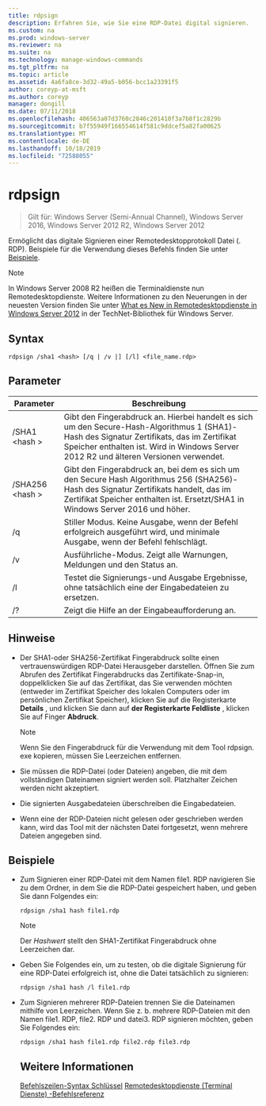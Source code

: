 ```yaml
---
title: rdpsign
description: Erfahren Sie, wie Sie eine RDP-Datei digital signieren.
ms.custom: na
ms.prod: windows-server
ms.reviewer: na
ms.suite: na
ms.technology: manage-windows-commands
ms.tgt_pltfrm: na
ms.topic: article
ms.assetid: 4a6fa8ce-3d32-49a5-b056-bcc1a23391f5
author: coreyp-at-msft
ms.author: coreyp
manager: dongill
ms.date: 07/11/2018
ms.openlocfilehash: 406563a07d3760c2846c201410f3a7b8f1c2829b
ms.sourcegitcommit: b7f55949f166554614f581c9ddcef5a82fa00625
ms.translationtype: MT
ms.contentlocale: de-DE
ms.lasthandoff: 10/18/2019
ms.locfileid: "72588055"
---
```

# <a name="rdpsign"></a>rdpsign

>Gilt für: Windows Server (Semi-Annual Channel), Windows Server 2016, Windows Server 2012 R2, Windows Server 2012

Ermöglicht das digitale Signieren einer Remotedesktopprotokoll Datei (. RDP).
Beispiele für die Verwendung dieses Befehls finden Sie unter [Beispiele](#BKMK_examples).

> [!NOTE]
> In Windows Server 2008 R2 heißen die Terminaldienste nun Remotedesktopdienste. Weitere Informationen zu den Neuerungen in der neuesten Version finden Sie unter [What es New in Remotedesktopdienste in Windows Server 2012](https://technet.microsoft.com/library/hh831527) in der TechNet-Bibliothek für Windows Server.

## <a name="syntax"></a>Syntax
```
rdpsign /sha1 <hash> [/q | /v |] [/l] <file_name.rdp>
```

## <a name="parameters"></a>Parameter

|Parameter|Beschreibung|
|-------|--------|
|/SHA1 \<hash >|Gibt den Fingerabdruck an. Hierbei handelt es sich um den Secure-Hash-Algorithmus 1 (SHA1)-Hash des Signatur Zertifikats, das im Zertifikat Speicher enthalten ist. Wird in Windows Server 2012 R2 und älteren Versionen verwendet.|
|/SHA256 \<hash >|Gibt den Fingerabdruck an, bei dem es sich um den Secure Hash Algorithmus 256 (SHA256)-Hash des Signatur Zertifikats handelt, das im Zertifikat Speicher enthalten ist. Ersetzt/SHA1 in Windows Server 2016 und höher.|
|/q|Stiller Modus. Keine Ausgabe, wenn der Befehl erfolgreich ausgeführt wird, und minimale Ausgabe, wenn der Befehl fehlschlägt.|
|/v|Ausführliche-Modus. Zeigt alle Warnungen, Meldungen und den Status an.|
|/l|Testet die Signierungs-und Ausgabe Ergebnisse, ohne tatsächlich eine der Eingabedateien zu ersetzen.|
|/?|Zeigt die Hilfe an der Eingabeaufforderung an.|

## <a name="remarks"></a>Hinweise
-   Der SHA1-oder SHA256-Zertifikat Fingerabdruck sollte einen vertrauenswürdigen RDP-Datei Herausgeber darstellen. Öffnen Sie zum Abrufen des Zertifikat Fingerabdrucks das Zertifikate-Snap-in, doppelklicken Sie auf das Zertifikat, das Sie verwenden möchten (entweder im Zertifikat Speicher des lokalen Computers oder im persönlichen Zertifikat Speicher), klicken Sie auf die Registerkarte **Details** , und klicken Sie dann auf **der Registerkarte Feldliste** , klicken Sie auf Finger **Abdruck**.

    > [!NOTE]
    > Wenn Sie den Fingerabdruck für die Verwendung mit dem Tool rdpsign. exe kopieren, müssen Sie Leerzeichen entfernen.

-   Sie müssen die RDP-Datei (oder Dateien) angeben, die mit dem vollständigen Dateinamen signiert werden soll. Platzhalter Zeichen werden nicht akzeptiert.
-   Die signierten Ausgabedateien überschreiben die Eingabedateien.
-   Wenn eine der RDP-Dateien nicht gelesen oder geschrieben werden kann, wird das Tool mit der nächsten Datei fortgesetzt, wenn mehrere Dateien angegeben sind.

## <a name="BKMK_examples"></a>Beispiele
- Zum Signieren einer RDP-Datei mit dem Namen file1. RDP navigieren Sie zu dem Ordner, in dem Sie die RDP-Datei gespeichert haben, und geben Sie dann Folgendes ein:
  ```
  rdpsign /sha1 hash file1.rdp
  ```
  > [!NOTE]
  > Der *Hashwert* stellt den SHA1-Zertifikat Fingerabdruck ohne Leerzeichen dar.
- Geben Sie Folgendes ein, um zu testen, ob die digitale Signierung für eine RDP-Datei erfolgreich ist, ohne die Datei tatsächlich zu signieren:
  ```
  rdpsign /sha1 hash /l file1.rdp
  ```
- Zum Signieren mehrerer RDP-Dateien trennen Sie die Dateinamen mithilfe von Leerzeichen. Wenn Sie z. b. mehrere RDP-Dateien mit den Namen file1. RDP, file2. RDP und datei3. RDP signieren möchten, geben Sie Folgendes ein:
  ```
  rdpsign /sha1 hash file1.rdp file2.rdp file3.rdp
  ```
  ## <a name="see-also"></a>Weitere Informationen
  [Befehlszeilen-Syntax Schlüssel](command-line-syntax-key.md) 
  [Remotedesktopdienste &#40;Terminal Dienste&#41; -Befehlsreferenz](remote-desktop-services-terminal-services-command-reference.md)
